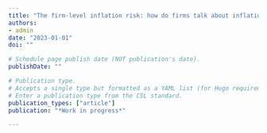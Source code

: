 ```yaml
---
title: "The firm-level inflation risk: how do firms talk about inflation? Exposure, expectations, and actions"
authors:
- admin
date: "2023-01-01"
doi: ""

# Schedule page publish date (NOT publication's date).
publishDate: ""

# Publication type.
# Accepts a single type but formatted as a YAML list (for Hugo requirements).
# Enter a publication type from the CSL standard.
publication_types: ["article"]
publication: "*Work in progress*"

---
```


